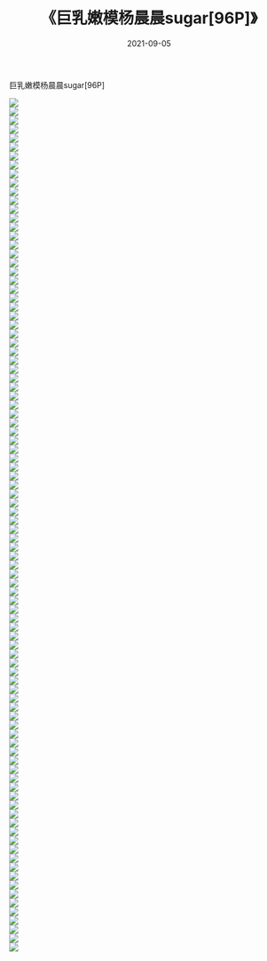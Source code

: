 ﻿---
layout: post
title:  《巨乳嫩模杨晨晨sugar[96P]》
date:   2021-09-05
img: http://img.660000.xyz/Sharelink/性感/2021/巨乳嫩模杨晨晨sugar[96P]/000.jpg
categories: [美女, 清纯, 唯美]
---

巨乳嫩模杨晨晨sugar[96P]

  ![](http://img.660000.xyz/Sharelink/性感/2021/巨乳嫩模杨晨晨sugar[96P]/001.jpg) <br> ![](http://img.660000.xyz/Sharelink/性感/2021/巨乳嫩模杨晨晨sugar[96P]/002.jpg) <br> ![](http://img.660000.xyz/Sharelink/性感/2021/巨乳嫩模杨晨晨sugar[96P]/003.jpg) <br> ![](http://img.660000.xyz/Sharelink/性感/2021/巨乳嫩模杨晨晨sugar[96P]/004.jpg) <br> ![](http://img.660000.xyz/Sharelink/性感/2021/巨乳嫩模杨晨晨sugar[96P]/005.jpg) <br> ![](http://img.660000.xyz/Sharelink/性感/2021/巨乳嫩模杨晨晨sugar[96P]/006.jpg) <br> ![](http://img.660000.xyz/Sharelink/性感/2021/巨乳嫩模杨晨晨sugar[96P]/007.jpg) <br> ![](http://img.660000.xyz/Sharelink/性感/2021/巨乳嫩模杨晨晨sugar[96P]/008.jpg) <br> ![](http://img.660000.xyz/Sharelink/性感/2021/巨乳嫩模杨晨晨sugar[96P]/009.jpg) <br> ![](http://img.660000.xyz/Sharelink/性感/2021/巨乳嫩模杨晨晨sugar[96P]/010.jpg) <br> ![](http://img.660000.xyz/Sharelink/性感/2021/巨乳嫩模杨晨晨sugar[96P]/011.jpg) <br> ![](http://img.660000.xyz/Sharelink/性感/2021/巨乳嫩模杨晨晨sugar[96P]/012.jpg) <br> ![](http://img.660000.xyz/Sharelink/性感/2021/巨乳嫩模杨晨晨sugar[96P]/013.jpg) <br> ![](http://img.660000.xyz/Sharelink/性感/2021/巨乳嫩模杨晨晨sugar[96P]/014.jpg) <br> ![](http://img.660000.xyz/Sharelink/性感/2021/巨乳嫩模杨晨晨sugar[96P]/015.jpg) <br> ![](http://img.660000.xyz/Sharelink/性感/2021/巨乳嫩模杨晨晨sugar[96P]/016.jpg) <br> ![](http://img.660000.xyz/Sharelink/性感/2021/巨乳嫩模杨晨晨sugar[96P]/017.jpg) <br> ![](http://img.660000.xyz/Sharelink/性感/2021/巨乳嫩模杨晨晨sugar[96P]/018.jpg) <br> ![](http://img.660000.xyz/Sharelink/性感/2021/巨乳嫩模杨晨晨sugar[96P]/019.jpg) <br> ![](http://img.660000.xyz/Sharelink/性感/2021/巨乳嫩模杨晨晨sugar[96P]/020.jpg) <br> ![](http://img.660000.xyz/Sharelink/性感/2021/巨乳嫩模杨晨晨sugar[96P]/021.jpg) <br> ![](http://img.660000.xyz/Sharelink/性感/2021/巨乳嫩模杨晨晨sugar[96P]/022.jpg) <br> ![](http://img.660000.xyz/Sharelink/性感/2021/巨乳嫩模杨晨晨sugar[96P]/023.jpg) <br> ![](http://img.660000.xyz/Sharelink/性感/2021/巨乳嫩模杨晨晨sugar[96P]/024.jpg) <br> ![](http://img.660000.xyz/Sharelink/性感/2021/巨乳嫩模杨晨晨sugar[96P]/025.jpg) <br> ![](http://img.660000.xyz/Sharelink/性感/2021/巨乳嫩模杨晨晨sugar[96P]/026.jpg) <br> ![](http://img.660000.xyz/Sharelink/性感/2021/巨乳嫩模杨晨晨sugar[96P]/027.jpg) <br> ![](http://img.660000.xyz/Sharelink/性感/2021/巨乳嫩模杨晨晨sugar[96P]/028.jpg) <br> ![](http://img.660000.xyz/Sharelink/性感/2021/巨乳嫩模杨晨晨sugar[96P]/029.jpg) <br> ![](http://img.660000.xyz/Sharelink/性感/2021/巨乳嫩模杨晨晨sugar[96P]/030.jpg) <br> ![](http://img.660000.xyz/Sharelink/性感/2021/巨乳嫩模杨晨晨sugar[96P]/031.jpg) <br> ![](http://img.660000.xyz/Sharelink/性感/2021/巨乳嫩模杨晨晨sugar[96P]/032.jpg) <br> ![](http://img.660000.xyz/Sharelink/性感/2021/巨乳嫩模杨晨晨sugar[96P]/033.jpg) <br> ![](http://img.660000.xyz/Sharelink/性感/2021/巨乳嫩模杨晨晨sugar[96P]/034.jpg) <br> ![](http://img.660000.xyz/Sharelink/性感/2021/巨乳嫩模杨晨晨sugar[96P]/035.jpg) <br> ![](http://img.660000.xyz/Sharelink/性感/2021/巨乳嫩模杨晨晨sugar[96P]/036.jpg) <br> ![](http://img.660000.xyz/Sharelink/性感/2021/巨乳嫩模杨晨晨sugar[96P]/037.jpg) <br> ![](http://img.660000.xyz/Sharelink/性感/2021/巨乳嫩模杨晨晨sugar[96P]/038.jpg) <br> ![](http://img.660000.xyz/Sharelink/性感/2021/巨乳嫩模杨晨晨sugar[96P]/039.jpg) <br> ![](http://img.660000.xyz/Sharelink/性感/2021/巨乳嫩模杨晨晨sugar[96P]/040.jpg) <br> ![](http://img.660000.xyz/Sharelink/性感/2021/巨乳嫩模杨晨晨sugar[96P]/041.jpg) <br> ![](http://img.660000.xyz/Sharelink/性感/2021/巨乳嫩模杨晨晨sugar[96P]/042.jpg) <br> ![](http://img.660000.xyz/Sharelink/性感/2021/巨乳嫩模杨晨晨sugar[96P]/043.jpg) <br> ![](http://img.660000.xyz/Sharelink/性感/2021/巨乳嫩模杨晨晨sugar[96P]/044.jpg) <br> ![](http://img.660000.xyz/Sharelink/性感/2021/巨乳嫩模杨晨晨sugar[96P]/045.jpg) <br> ![](http://img.660000.xyz/Sharelink/性感/2021/巨乳嫩模杨晨晨sugar[96P]/046.jpg) <br> ![](http://img.660000.xyz/Sharelink/性感/2021/巨乳嫩模杨晨晨sugar[96P]/047.jpg) <br> ![](http://img.660000.xyz/Sharelink/性感/2021/巨乳嫩模杨晨晨sugar[96P]/048.jpg) <br> ![](http://img.660000.xyz/Sharelink/性感/2021/巨乳嫩模杨晨晨sugar[96P]/049.jpg) <br> ![](http://img.660000.xyz/Sharelink/性感/2021/巨乳嫩模杨晨晨sugar[96P]/050.jpg) <br> ![](http://img.660000.xyz/Sharelink/性感/2021/巨乳嫩模杨晨晨sugar[96P]/051.jpg) <br> ![](http://img.660000.xyz/Sharelink/性感/2021/巨乳嫩模杨晨晨sugar[96P]/052.jpg) <br> ![](http://img.660000.xyz/Sharelink/性感/2021/巨乳嫩模杨晨晨sugar[96P]/053.jpg) <br> ![](http://img.660000.xyz/Sharelink/性感/2021/巨乳嫩模杨晨晨sugar[96P]/054.jpg) <br> ![](http://img.660000.xyz/Sharelink/性感/2021/巨乳嫩模杨晨晨sugar[96P]/055.jpg) <br> ![](http://img.660000.xyz/Sharelink/性感/2021/巨乳嫩模杨晨晨sugar[96P]/056.jpg) <br> ![](http://img.660000.xyz/Sharelink/性感/2021/巨乳嫩模杨晨晨sugar[96P]/057.jpg) <br> ![](http://img.660000.xyz/Sharelink/性感/2021/巨乳嫩模杨晨晨sugar[96P]/058.jpg) <br> ![](http://img.660000.xyz/Sharelink/性感/2021/巨乳嫩模杨晨晨sugar[96P]/059.jpg) <br> ![](http://img.660000.xyz/Sharelink/性感/2021/巨乳嫩模杨晨晨sugar[96P]/060.jpg) <br> ![](http://img.660000.xyz/Sharelink/性感/2021/巨乳嫩模杨晨晨sugar[96P]/061.jpg) <br> ![](http://img.660000.xyz/Sharelink/性感/2021/巨乳嫩模杨晨晨sugar[96P]/062.jpg) <br> ![](http://img.660000.xyz/Sharelink/性感/2021/巨乳嫩模杨晨晨sugar[96P]/063.jpg) <br> ![](http://img.660000.xyz/Sharelink/性感/2021/巨乳嫩模杨晨晨sugar[96P]/064.jpg) <br> ![](http://img.660000.xyz/Sharelink/性感/2021/巨乳嫩模杨晨晨sugar[96P]/065.jpg) <br> ![](http://img.660000.xyz/Sharelink/性感/2021/巨乳嫩模杨晨晨sugar[96P]/066.jpg) <br> ![](http://img.660000.xyz/Sharelink/性感/2021/巨乳嫩模杨晨晨sugar[96P]/067.jpg) <br> ![](http://img.660000.xyz/Sharelink/性感/2021/巨乳嫩模杨晨晨sugar[96P]/068.jpg) <br> ![](http://img.660000.xyz/Sharelink/性感/2021/巨乳嫩模杨晨晨sugar[96P]/069.jpg) <br> ![](http://img.660000.xyz/Sharelink/性感/2021/巨乳嫩模杨晨晨sugar[96P]/070.jpg) <br> ![](http://img.660000.xyz/Sharelink/性感/2021/巨乳嫩模杨晨晨sugar[96P]/071.jpg) <br> ![](http://img.660000.xyz/Sharelink/性感/2021/巨乳嫩模杨晨晨sugar[96P]/072.jpg) <br> ![](http://img.660000.xyz/Sharelink/性感/2021/巨乳嫩模杨晨晨sugar[96P]/073.jpg) <br> ![](http://img.660000.xyz/Sharelink/性感/2021/巨乳嫩模杨晨晨sugar[96P]/074.jpg) <br> ![](http://img.660000.xyz/Sharelink/性感/2021/巨乳嫩模杨晨晨sugar[96P]/075.jpg) <br> ![](http://img.660000.xyz/Sharelink/性感/2021/巨乳嫩模杨晨晨sugar[96P]/076.jpg) <br> ![](http://img.660000.xyz/Sharelink/性感/2021/巨乳嫩模杨晨晨sugar[96P]/077.jpg) <br> ![](http://img.660000.xyz/Sharelink/性感/2021/巨乳嫩模杨晨晨sugar[96P]/078.jpg) <br> ![](http://img.660000.xyz/Sharelink/性感/2021/巨乳嫩模杨晨晨sugar[96P]/079.jpg) <br> ![](http://img.660000.xyz/Sharelink/性感/2021/巨乳嫩模杨晨晨sugar[96P]/080.jpg) <br> ![](http://img.660000.xyz/Sharelink/性感/2021/巨乳嫩模杨晨晨sugar[96P]/081.jpg) <br> ![](http://img.660000.xyz/Sharelink/性感/2021/巨乳嫩模杨晨晨sugar[96P]/082.jpg) <br> ![](http://img.660000.xyz/Sharelink/性感/2021/巨乳嫩模杨晨晨sugar[96P]/083.jpg) <br> ![](http://img.660000.xyz/Sharelink/性感/2021/巨乳嫩模杨晨晨sugar[96P]/084.jpg) <br> ![](http://img.660000.xyz/Sharelink/性感/2021/巨乳嫩模杨晨晨sugar[96P]/085.jpg) <br> ![](http://img.660000.xyz/Sharelink/性感/2021/巨乳嫩模杨晨晨sugar[96P]/086.jpg) <br> ![](http://img.660000.xyz/Sharelink/性感/2021/巨乳嫩模杨晨晨sugar[96P]/087.jpg) <br> ![](http://img.660000.xyz/Sharelink/性感/2021/巨乳嫩模杨晨晨sugar[96P]/088.jpg) <br> ![](http://img.660000.xyz/Sharelink/性感/2021/巨乳嫩模杨晨晨sugar[96P]/089.jpg) <br> ![](http://img.660000.xyz/Sharelink/性感/2021/巨乳嫩模杨晨晨sugar[96P]/090.jpg) <br> ![](http://img.660000.xyz/Sharelink/性感/2021/巨乳嫩模杨晨晨sugar[96P]/091.jpg) <br> ![](http://img.660000.xyz/Sharelink/性感/2021/巨乳嫩模杨晨晨sugar[96P]/092.jpg) <br> ![](http://img.660000.xyz/Sharelink/性感/2021/巨乳嫩模杨晨晨sugar[96P]/093.jpg) <br> ![](http://img.660000.xyz/Sharelink/性感/2021/巨乳嫩模杨晨晨sugar[96P]/094.jpg) <br> ![](http://img.660000.xyz/Sharelink/性感/2021/巨乳嫩模杨晨晨sugar[96P]/095.jpg) <br> ![](http://img.660000.xyz/Sharelink/性感/2021/巨乳嫩模杨晨晨sugar[96P]/096.jpg) <br>